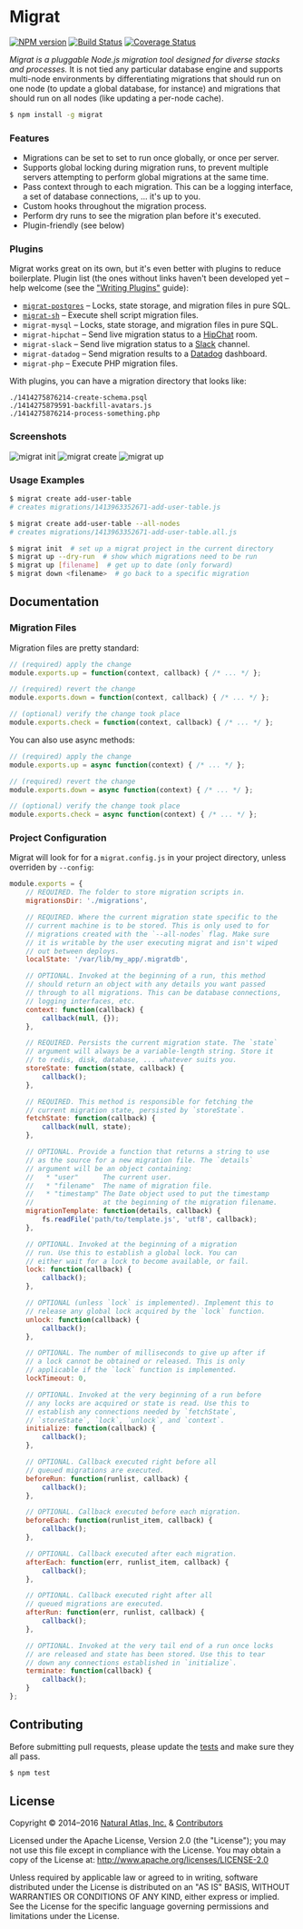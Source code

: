 # Migrat
[![NPM version](http://img.shields.io/npm/v/migrat.svg?style=flat)](https://www.npmjs.org/package/migrat)
[![Build Status](http://img.shields.io/travis/naturalatlas/migrat/master.svg?style=flat)](https://travis-ci.org/naturalatlas/migrat)
[![Coverage Status](http://img.shields.io/coveralls/naturalatlas/migrat/master.svg?style=flat)](https://coveralls.io/r/naturalatlas/migrat)

*Migrat is a pluggable Node.js migration tool designed for diverse stacks and processes.* It is not tied any particular database engine and supports multi-node environments by differentiating migrations that should run on one node (to update a global database, for instance) and migrations that should run on all nodes (like updating a per-node cache).

```sh
$ npm install -g migrat
```

### Features

- Migrations can be set to set to run once globally, or once per server.
- Supports global locking during migration runs, to prevent multiple servers attempting to perform global migrations at the same time.
- Pass context through to each migration. This can be a logging interface, a set of database connections, ... it's up to you.
- Custom hooks throughout the migration process.
- Perform dry runs to see the migration plan before it's executed.
- Plugin-friendly (see below)

### Plugins

Migrat works great on its own, but it's even better with plugins to reduce boilerplate. Plugin list (the ones without links haven't been developed yet – help welcome (see the ["Writing Plugins"](https://github.com/naturalatlas/migrat/wiki/Writing-Plugins) guide):

 - [`migrat-postgres`](https://github.com/naturalatlas/migrat-postgres) – Locks, state storage, and migration files in pure SQL.
 - [`migrat-sh`](https://github.com/naturalatlas/migrat-sh) – Execute shell script migration files.
 - `migrat-mysql` – Locks, state storage, and migration files in pure SQL.
 - `migrat-hipchat` – Send live migration status to a [HipChat](https://www.hipchat.com/) room.
 - `migrat-slack` – Send live migration status to a [Slack](https://slack.com/) channel.
 - `migrat-datadog` – Send migration results to a [Datadog](https://www.datadoghq.com) dashboard.
 - `migrat-php` – Execute PHP migration files.

With plugins, you can have a migration directory that looks like:

```
./1414275876214-create-schema.psql
./1414275879591-backfill-avatars.js
./1414275876214-process-something.php
```

### Screenshots

![migrat init](screenshots/init.png)
![migrat create](screenshots/create.png)
![migrat up](screenshots/up.png)

### Usage Examples

```sh
$ migrat create add-user-table
# creates migrations/1413963352671-add-user-table.js

$ migrat create add-user-table --all-nodes
# creates migrations/1413963352671-add-user-table.all.js
```

```sh
$ migrat init  # set up a migrat project in the current directory
$ migrat up --dry-run  # show which migrations need to be run
$ migrat up [filename]  # get up to date (only forward)
$ migrat down <filename>  # go back to a specific migration
```

## Documentation

### Migration Files

Migration files are pretty standard:

```js
// (required) apply the change
module.exports.up = function(context, callback) { /* ... */ };

// (required) revert the change
module.exports.down = function(context, callback) { /* ... */ };

// (optional) verify the change took place
module.exports.check = function(context, callback) { /* ... */ };
```

You can also use async methods:

```js
// (required) apply the change
module.exports.up = async function(context) { /* ... */ };

// (required) revert the change
module.exports.down = async function(context) { /* ... */ };

// (optional) verify the change took place
module.exports.check = async function(context) { /* ... */ };
```

### Project Configuration

Migrat will look for for a `migrat.config.js` in your project directory, unless overriden by `--config`:

```js
module.exports = {
    // REQUIRED. The folder to store migration scripts in.
    migrationsDir: './migrations',

    // REQUIRED. Where the current migration state specific to the
    // current machine is to be stored. This is only used to for
    // migrations created with the `--all-nodes` flag. Make sure
    // it is writable by the user executing migrat and isn't wiped
    // out between deploys.
    localState: '/var/lib/my_app/.migratdb',

    // OPTIONAL. Invoked at the beginning of a run, this method
    // should return an object with any details you want passed
    // through to all migrations. This can be database connections,
    // logging interfaces, etc.
    context: function(callback) {
        callback(null, {});
    },

    // REQUIRED. Persists the current migration state. The `state`
    // argument will always be a variable-length string. Store it
    // to redis, disk, database, ... whatever suits you.
    storeState: function(state, callback) {
        callback();
    },

    // REQUIRED. This method is responsible for fetching the
    // current migration state, persisted by `storeState`.
    fetchState: function(callback) {
        callback(null, state);
    },

    // OPTIONAL. Provide a function that returns a string to use
    // as the source for a new migration file. The `details`
    // argument will be an object containing:
    //   * "user"      The current user.
    //   * "filename"  The name of migration file.
    //   * "timestamp" The Date object used to put the timestamp
    //                 at the beginning of the migration filename.
    migrationTemplate: function(details, callback) {
        fs.readFile('path/to/template.js', 'utf8', callback);
    },

    // OPTIONAL. Invoked at the beginning of a migration
    // run. Use this to establish a global lock. You can
    // either wait for a lock to become available, or fail.
    lock: function(callback) {
        callback();
    },

    // OPTIONAL (unless `lock` is implemented). Implement this to
    // release any global lock acquired by the `lock` function.
    unlock: function(callback) {
        callback();
    },

    // OPTIONAL. The number of milliseconds to give up after if
    // a lock cannot be obtained or released. This is only
    // applicable if the `lock` function is implemented.
    lockTimeout: 0,

    // OPTIONAL. Invoked at the very beginning of a run before
    // any locks are acquired or state is read. Use this to
    // establish any connections needed by `fetchState`,
    // `storeState`, `lock`, `unlock`, and `context`.
    initialize: function(callback) {
        callback();
    },

    // OPTIONAL. Callback executed right before all
    // queued migrations are executed.
    beforeRun: function(runlist, callback) {
        callback();
    },

    // OPTIONAL. Callback executed before each migration.
    beforeEach: function(runlist_item, callback) {
        callback();
    },

    // OPTIONAL. Callback executed after each migration.
    afterEach: function(err, runlist_item, callback) {
        callback();
    },

    // OPTIONAL. Callback executed right after all
    // queued migrations are executed.
    afterRun: function(err, runlist, callback) {
        callback();
    },

    // OPTIONAL. Invoked at the very tail end of a run once locks
    // are released and state has been stored. Use this to tear
    // down any connections established in `initialize`.
    terminate: function(callback) {
        callback();
    }
};
```

## Contributing

Before submitting pull requests, please update the [tests](test) and make sure they all pass.

```sh
$ npm test
```

## License

Copyright &copy; 2014–2016 [Natural Atlas, Inc.](https://github.com/naturalatlas) & [Contributors](https://github.com/naturalatlas/migrat/graphs/contributors)

Licensed under the Apache License, Version 2.0 (the "License"); you may not use this file except in compliance with the License. You may obtain a copy of the License at: http://www.apache.org/licenses/LICENSE-2.0

Unless required by applicable law or agreed to in writing, software distributed under the License is distributed on an "AS IS" BASIS, WITHOUT WARRANTIES OR CONDITIONS OF ANY KIND, either express or implied. See the License for the specific language governing permissions and limitations under the License.
